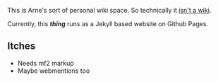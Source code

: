 This is Arne's sort of personal wiki space. So technically it [isn't a wiki](http://wiki.c2.com/?WikiPrinciples).

Currently, this ***thing*** runs as a Jekyll based website on Github Pages.
## Itches
- Needs mf2 markup
- Maybe webmentions too
